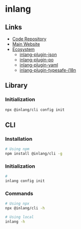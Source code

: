 # inlang

## Links

- [Code Repository](https://github.com/inlang/inlang)
- [Main Website](https://inlang.com)
- [Ecosystem](https://github.com/inlang/ecosystem)
  - [inlang-plugin-json](https://github.com/samuelstroschein/inlang-plugin-json)
  - [inlang-plugin-po](https://github.com/jannesblobel/inlang-plugin-po)
  - [inlang-plugin-yaml](https://github.com/felixhaeberle/inlang-plugin-yaml)
  - [inlang-plugin-typesafe-i18n](https://github.com/ivanhofer/inlang-plugin-typesafe-i18n)

## Library

### Initialization

```sh
npx @inlang/cli config init
```

## CLI

### Installation

```sh
# Using npm
npm install @inlang/cli -g
```

### Initialization

```sh
#
inlang config init
```

### Commands

```sh
# Using npx
npx @inlang/cli -h

# Using local
inlang -h
```

<!-- ### Usage

```sh
#
inlang
``` -->
